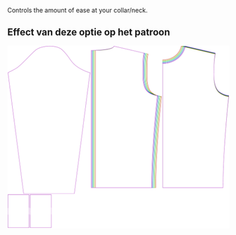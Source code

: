 
Controls the amount of ease at your collar/neck.


## Effect van deze optie op het patroon
![This image shows the effect of this option by superimposing several variants that have a different value for this option](sven_collarease_sample.svg "Effect of this option on the pattern")
